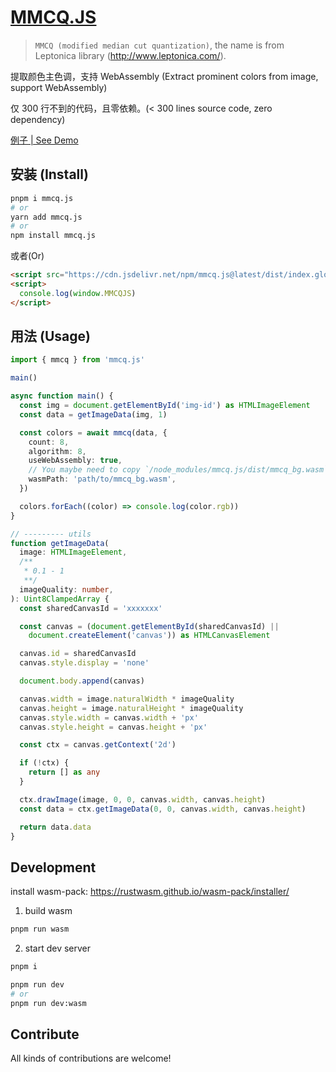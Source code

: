# [MMCQ.JS][mmcq]

> `MMCQ (modified median cut quantization)`, the name is from Leptonica library (http://www.leptonica.com/).

提取颜色主色调，支持 WebAssembly (Extract prominent colors from image, support WebAssembly)

仅 300 行不到的代码，且零依赖。(< 300 lines source code, zero dependency)

[例子 | See Demo](https://0x-jerry.github.io/mmcq.js)

## 安装 (Install)

```sh
pnpm i mmcq.js
# or
yarn add mmcq.js
# or
npm install mmcq.js
```

或者(Or)

```html
<script src="https://cdn.jsdelivr.net/npm/mmcq.js@latest/dist/index.global.js"></script>
<script>
  console.log(window.MMCQJS)
</script>
```

## 用法 (Usage)

```ts
import { mmcq } from 'mmcq.js'

main()

async function main() {
  const img = document.getElementById('img-id') as HTMLImageElement
  const data = getImageData(img, 1)

  const colors = await mmcq(data, {
    count: 8,
    algorithm: 8,
    useWebAssembly: true,
    // You maybe need to copy `/node_modules/mmcq.js/dist/mmcq_bg.wasm` to somewhere.
    wasmPath: 'path/to/mmcq_bg.wasm',
  })

  colors.forEach((color) => console.log(color.rgb))
}

// --------- utils
function getImageData(
  image: HTMLImageElement,
  /**
   * 0.1 - 1
   **/
  imageQuality: number,
): Uint8ClampedArray {
  const sharedCanvasId = 'xxxxxxx'

  const canvas = (document.getElementById(sharedCanvasId) ||
    document.createElement('canvas')) as HTMLCanvasElement

  canvas.id = sharedCanvasId
  canvas.style.display = 'none'

  document.body.append(canvas)

  canvas.width = image.naturalWidth * imageQuality
  canvas.height = image.naturalHeight * imageQuality
  canvas.style.width = canvas.width + 'px'
  canvas.style.height = canvas.height + 'px'

  const ctx = canvas.getContext('2d')

  if (!ctx) {
    return [] as any
  }

  ctx.drawImage(image, 0, 0, canvas.width, canvas.height)
  const data = ctx.getImageData(0, 0, canvas.width, canvas.height)

  return data.data
}
```

## Development

install wasm-pack: https://rustwasm.github.io/wasm-pack/installer/

1. build wasm

```sh
pnpm run wasm
```

2. start dev server

```sh
pnpm i

pnpm run dev
# or
pnpm run dev:wasm
```

[mmcq]: https://www.wikiwand.com/en/Median_cut

## Contribute

All kinds of contributions are welcome!

